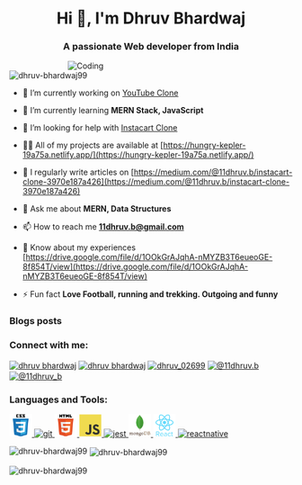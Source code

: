 <h1 align="center">Hi 👋, I'm Dhruv Bhardwaj</h1>
<h3 align="center">A passionate Web developer from India</h3>
<img align="right" alt="Coding" width="400" src="https://miro.medium.com/max/680/1*IRGHmiGsa16stedQvIaZfw.gif">

<p align="left"> <img src="https://komarev.com/ghpvc/?username=dhruv-bhardwaj99&label=Profile%20views&color=0e75b6&style=flat" alt="dhruv-bhardwaj99" /> </p>

- 🔭 I’m currently working on [YouTube Clone](https://github.com/Dhruv-bhardwaj99/YouTube_clone)

- 🌱 I’m currently learning **MERN Stack, JavaScript**

- 🤝 I’m looking for help with [Instacart Clone](https://github.com/Maddy-O/Instacart_MVC/tree/main)

- 👨‍💻 All of my projects are available at [https://hungry-kepler-19a75a.netlify.app/](https://hungry-kepler-19a75a.netlify.app/)

- 📝 I regularly write articles on [https://medium.com/@11dhruv.b/instacart-clone-3970e187a426](https://medium.com/@11dhruv.b/instacart-clone-3970e187a426)

- 💬 Ask me about **MERN, Data Structures**

- 📫 How to reach me **11dhruv.b@gmail.com**

- 📄 Know about my experiences [https://drive.google.com/file/d/1OOkGrAJqhA-nMYZB3T6eueoGE-8f854T/view](https://drive.google.com/file/d/1OOkGrAJqhA-nMYZB3T6eueoGE-8f854T/view)

- ⚡ Fun fact **Love Football, running and trekking. Outgoing and funny**

### Blogs posts
<!-- BLOG-POST-LIST:START -->
<!-- BLOG-POST-LIST:END -->

<h3 align="left">Connect with me:</h3>
<p align="left">
<a href="https://linkedin.com/in/dhruv bhardwaj" target="blank"><img align="center" src="https://raw.githubusercontent.com/rahuldkjain/github-profile-readme-generator/master/src/images/icons/Social/linked-in-alt.svg" alt="dhruv bhardwaj" height="30" width="40" /></a>
<a href="https://fb.com/dhruv bhardwaj" target="blank"><img align="center" src="https://raw.githubusercontent.com/rahuldkjain/github-profile-readme-generator/master/src/images/icons/Social/facebook.svg" alt="dhruv bhardwaj" height="30" width="40" /></a>
<a href="https://instagram.com/dhruv_02699" target="blank"><img align="center" src="https://raw.githubusercontent.com/rahuldkjain/github-profile-readme-generator/master/src/images/icons/Social/instagram.svg" alt="dhruv_02699" height="30" width="40" /></a>
<a href="https://medium.com/@11dhruv.b" target="blank"><img align="center" src="https://raw.githubusercontent.com/rahuldkjain/github-profile-readme-generator/master/src/images/icons/Social/medium.svg" alt="@11dhruv.b" height="30" width="40" /></a>
<a href="https://www.hackerrank.com/@11dhruv_b" target="blank"><img align="center" src="https://raw.githubusercontent.com/rahuldkjain/github-profile-readme-generator/master/src/images/icons/Social/hackerrank.svg" alt="@11dhruv_b" height="30" width="40" /></a>
</p>

<h3 align="left">Languages and Tools:</h3>
<p align="left"> <a href="https://www.w3schools.com/css/" target="_blank" rel="noreferrer"> <img src="https://raw.githubusercontent.com/devicons/devicon/master/icons/css3/css3-original-wordmark.svg" alt="css3" width="40" height="40"/> </a> <a href="https://git-scm.com/" target="_blank" rel="noreferrer"> <img src="https://www.vectorlogo.zone/logos/git-scm/git-scm-icon.svg" alt="git" width="40" height="40"/> </a> <a href="https://www.w3.org/html/" target="_blank" rel="noreferrer"> <img src="https://raw.githubusercontent.com/devicons/devicon/master/icons/html5/html5-original-wordmark.svg" alt="html5" width="40" height="40"/> </a> <a href="https://developer.mozilla.org/en-US/docs/Web/JavaScript" target="_blank" rel="noreferrer"> <img src="https://raw.githubusercontent.com/devicons/devicon/master/icons/javascript/javascript-original.svg" alt="javascript" width="40" height="40"/> </a> <a href="https://jestjs.io" target="_blank" rel="noreferrer"> <img src="https://www.vectorlogo.zone/logos/jestjsio/jestjsio-icon.svg" alt="jest" width="40" height="40"/> </a> <a href="https://www.mongodb.com/" target="_blank" rel="noreferrer"> <img src="https://raw.githubusercontent.com/devicons/devicon/master/icons/mongodb/mongodb-original-wordmark.svg" alt="mongodb" width="40" height="40"/> </a> <a href="https://reactjs.org/" target="_blank" rel="noreferrer"> <img src="https://raw.githubusercontent.com/devicons/devicon/master/icons/react/react-original-wordmark.svg" alt="react" width="40" height="40"/> </a> <a href="https://reactnative.dev/" target="_blank" rel="noreferrer"> <img src="https://reactnative.dev/img/header_logo.svg" alt="reactnative" width="40" height="40"/> </a> </p>

<p><img align="left" src="https://github-readme-stats.vercel.app/api/top-langs?username=dhruv-bhardwaj99&show_icons=true&locale=en&layout=compact" alt="dhruv-bhardwaj99" /></p>

<p>&nbsp;<img align="center" src="https://github-readme-stats.vercel.app/api?username=dhruv-bhardwaj99&show_icons=true&locale=en" alt="dhruv-bhardwaj99" /></p>

<p><img align="center" src="https://github-readme-streak-stats.herokuapp.com/?user=dhruv-bhardwaj99&" alt="dhruv-bhardwaj99" /></p>

